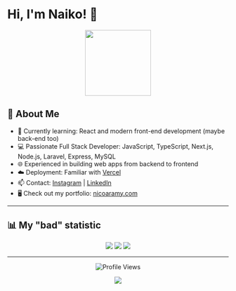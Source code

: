 # Hi, I'm Naiko! 👋

<p align="center">
  <img src="https://media.giphy.com/media/L8K62iTDkzGX6/giphy.gif" width="150"/>
</p>

## 🚀 About Me
- 🌱 Currently learning: React and modern front-end development (maybe back-end too)
- 💻 Passionate Full Stack Developer: JavaScript, TypeScript, Next.js, Node.js, Laravel, Express, MySQL
- 🌐 Experienced in building web apps from backend to frontend
- ☁️ Deployment: Familiar with [Vercel](vercel.com)
- 📫 Contact: [Instagram](https://instagram.com/nico_aramy) | [LinkedIn](https://linkedin.com/in/nico-aramy)
- 🖥️ Check out my portfolio: [nicoaramy.com](https://nicoaramy.com)

---

## 📊 My "bad" statistic
<p align="center">
  <img src="https://github-readme-stats.vercel.app/api?username=naiko-coder&show_icons=true&theme=radical&hide=prs,issues" />
<img src="https://github-readme-stats.vercel.app/api/top-langs/?username=naiko-coder&layout=compact&theme=radical&cache_seconds=4000" />
  <img src="https://streak-stats.demolab.com?user=naiko-coder&theme=radical" />
</p>

---
<p align="center">
  <img src="https://komarev.com/ghpvc/?username=naiko-coder&color=blue" alt="Profile Views"/>
</p>

<p align="center">
  <img src="https://readme-typing-svg.herokuapp.com?font=Fira+Code&duration=4000&pause=500&color=F70000&center=true&vCenter=true&width=435&lines=Welcome+to+my+GitHub!;Let%27s+collaborate+and+build+something+awesome!" />
</p>
